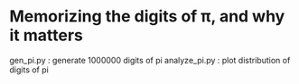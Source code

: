 # Memorizing the digits of π, and why it matters

gen_pi.py : generate 1000000 digits of pi
analyze_pi.py : plot distribution of digits of pi



